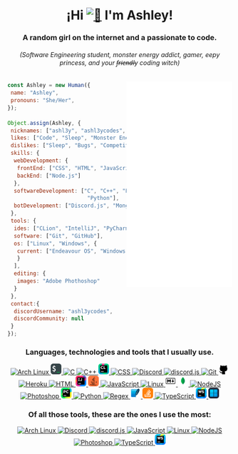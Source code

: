 <div align="center" style="text-align: center">
	<h1>¡Hi <a href="https://github.com/ashl3ycodes#"><img src="./src/images/emojis/wave.gif" width="28" height="27" alt="👋"></a> I'm Ashley!</h1>
	<h3>A random girl on the internet and a passionate to code.</h3>
	<h6>(Software Engineering student, monster energy addict, gamer, eepy princess, and your f̶r̶i̶e̶n̶d̶l̶y coding witch)</h6>
</div>

<div align="right" style="text-align: right">
	<!-- https://github.com/lowlighter/metrics -->
	<a href="https://github.com/ashl3ycodes#">
		<img align="right" width="47%" src="./general-metrics.svg" alt="Metrics"/>
	<!-- </a>
	<a href="https://github.com/ashl3ycodes#">
		<img align="right" width="47%" src="./social-metrics.svg" alt="Metrics"/>
	</a> -->
</div>

```js
const Ashley = new Human({
 name: "Ashley",
 pronouns: "She/Her",
});

Object.assign(Ashley, {
 nicknames: ["ashl3y", "ashl3ycodes", "Anshurii"],
 likes: ["Code", "Sleep", "Monster Energy", "Videogames"],
 dislikes: ["Sleep", "Bugs", "Competitiveness"],
 skills: {
  webDevelopment: {
   frontEnd: ["CSS", "HTML", "JavaScript"],
   backEnd: ["Node.js"]
  },
  softwareDevelopment: ["C", "C++", "Bash", "Java",
                         "Python"],
  botDevelopment: ["Discord.js", "MongoDB", "SQLite"],
 },
 tools: {
  ides: ["CLion", "IntelliJ", "PyCharm", "WebStorm"],
  software: ["Git", "GitHub"],
  os: ["Linux", "Windows", {
   current: ["Endeavour OS", "Windows 11"]
   }
  ],
  editing: {
   images: "Adobe Phothoshop"
  }
 },
 contact:{
  discordUsername: "ashl3ycodes",
  discordCommunity: null
 }
});
```

<div align="center" style="display: block">
	<!-- https://github.com/tandpfun/skill-icons#readme -->
	<h3 align="center">Languages, technologies and tools that I usually use.</h3>
	<a href="https://archlinux.org/">
		<img src="./src/images/icons/archlinux.png" height="24" width="24" alt="Arch Linux">
	</a>
	<a href="https://www.gnu.org/software/bash/">
		<img src="./src/images/icons/bash.png" height="24" width="24" alt="Bash"/>
	</a>
	<a href="https://www.gnu.org/software/gnu-c-manRual/gnu-c-manual.html">
		<img src="https://skillicons.dev/icons?i=c&theme=dark&perline=1" height="24" width="24" alt="C"/>
	</a>
	<a href="https://isocpp.org/">
		<img src="https://skillicons.dev/icons?i=cpp&theme=dark&perline=1" height="24" width="24" alt="C++"/>
	</a>
	<a href="https://www.jetbrains.com/clion/">
		<img src="./src/images/icons/clion.png" height="24" width="24" alt="CLion"/>
	</a>
	<a href="https://developer.mozilla.org/en-US/docs/Web/CSS">
		<img src="https://skillicons.dev/icons?i=css&theme=dark&perline=1" height="24" width="24" alt="CSS"/>
	</a>
	<a href="https://discord.com/">
		<img src="https://skillicons.dev/icons?i=discord&theme=dark&perline=1" height="24" width="24" alt="Discord"/>
	</a>
	<a href="https://discord.js.org/docs/">
		<img src="./src/images/icons/djs.png" height="24" width="24" alt="discord.js">
	</a>
	<a href="https://git-scm.com/">
		<img src="https://skillicons.dev/icons?i=git&theme=dark&perline=1" height="24" width="24" alt="Git">
	</a>
	<a href="https://github.com">
		<img src="./src/images/icons/github.png" height="24" width="24" alt="Github"/>
	</a>
	<a href="https://www.heroku.com/">
		<img src="https://skillicons.dev/icons?i=heroku&theme=dark&perline=1" height="24" width="24" alt="Heroku">
	</a>
	<a href="https://developer.mozilla.org/en-US/docs/Web/HTML">
		<img src="https://skillicons.dev/icons?i=html&theme=dark&perline=1" height="24" width="24" alt="HTML"/>
	</a>
	<a href="https://www.jetbrains.com/idea/">
		<img src="./src/images/icons/intellij.png" height="24" width="24" alt="IntelliJ">
	</a>
	<a href="https://www.java.com/en/">
		<img src="./src/images/icons/java.png" height="24" width="24" alt="Java">
	</a>
	<a href="https://developer.mozilla.org/en-US/docs/Web/JavaScript">
		<img src="https://skillicons.dev/icons?i=js&theme=dark&perline=1" height="24" width="24" alt="JavaScript"/>
	</a>
	<a href="https://www.linux.org/pages/download/">
		<img src="https://skillicons.dev/icons?i=linux&theme=dark&perlinee=1" height="24" width="24" alt="Linux">
	</a>
	<a href="https://www.markdownguide.org/">
		<img src="./src/images/icons/markdown.png" height="24" width="24" alt="Markdown">
	</a>
	<a href="https://www.mongodb.com/">
		<img src="./src/images/icons/mongodb.png" height="24" width="24" alt="MongoDB">
	</a>
	<a href="https://nodejs.org/">
		<img src="https://skillicons.dev/icons?i=nodejs&theme=dark&perline=1" height="24" width="24" alt="NodeJS">
	</a>
	<a href="https://www.adobe.com/products/photoshop.html">
		<img src="https://skillicons.dev/icons?i=ps&theme=dark&perline=1" height="24" width="24" alt="Photoshop">
	</a>
	<a href="https://www.jetbrains.com/pycharm/">
		<img src="./src/images/icons/pycharm.png" height="24" width="24" alt="PyCharm">
	</a>
	<a href="https://www.python.org/">
		<img src="https://skillicons.dev/icons?i=python&theme=dark&perline=1" height="24" width="24" alt="Python">
	</a>
	<a href="https://regexr.com/">
		<img src="https://skillicons.dev/icons?i=regex&theme=dark&perline=1" height="24" width="24" alt="Regex">
	</a>
	<a href="https://www.sqlite.org/index.html">
		<img src="./src/images/icons/sqlite.png" height="24" width="24" alt="SQLite">
	</a>
	<a href="https://stackoverflow.com">
		<img src="./src/images/icons/stackoverflow.png" height="24" width="24" alt="stackoverflow">
	</a>
	<a href="https://www.typescriptlang.org/">
		<img src="https://skillicons.dev/icons?i=ts&theme=dark&perline=1" height="24" width="24" alt="TypeScript">
	</a>
	<a href="https://www.jetbrains.com/webstorm/">
		<img src="./src/images/icons/webstorm.png" height="24" width="24" alt="WebStorm">
	</a>
	<a href="https://www.microsoft.com/software-download/windows11">
		<img src="./src/images/icons/windows.png" height="24" width="24" alt="WebStorm">
	</a>
</div>

<div align="center" style="display: block">
	<!-- https://github.com/tandpfun/skill-icons#readme -->
	<h3 align="center">Of all those tools, these are the ones I use the most:</h3>
	<a href="https://archlinux.org/">
		<img src="./src/images/icons/archlinux.png" height="24" width="24" alt="Arch Linux">
	</a>
	<a href="https://discord.com/">
		<img src="https://skillicons.dev/icons?i=discord&theme=dark&perline=1" height="24" width="24" alt="Discord"/>
	</a>
	<a href="https://discord.js.org/docs/">
		<img src="./src/images/icons/djs.png" height="24" width="24" alt="discord.js">
	</a>
	<a href="https://developer.mozilla.org/en-US/docs/Web/JavaScript">
		<img src="https://skillicons.dev/icons?i=js&theme=dark&perline=1" height="24" width="24" alt="JavaScript"/>
	</a>
	<a href="https://www.linux.org/pages/download/">
		<img src="https://skillicons.dev/icons?i=linux&theme=dark&perlinee=1" height="24" width="24" alt="Linux">
	</a>
	<a href="https://nodejs.org/">
		<img src="https://skillicons.dev/icons?i=nodejs&theme=dark&perline=1" height="24" width="24" alt="NodeJS">
	</a>
	<a href="https://www.adobe.com/products/photoshop.html">
		<img src="https://skillicons.dev/icons?i=ps&theme=dark&perline=1" height="24" width="24" alt="Photoshop">
	</a>
	<a href="https://www.typescriptlang.org/">
		<img src="https://skillicons.dev/icons?i=ts&theme=dark&perline=1" height="24" width="24" alt="TypeScript">
	</a>	
<a href="https://www.jetbrains.com/webstorm/">
		<img src="./src/images/icons/webstorm.png" height="24" width="24" alt="WebStorm">
	</a>
</div>

<div align="center" style="text-align: center">
	<!-- https://github.com/Ashutosh00710/github-readme-activity-graph -->
	<a href="https://github.com/ashl3ycodes#">
		<img align="center" src="https://github-readme-activity-graph.vercel.app/graph?username=ashl3ycodes&bg_color=0d111700&color=0366d6&line=549df1&point=403d3d&area=true&hide_border=true&custom_title=Contribution%20Graph" alt="">
	</a>
</div>


